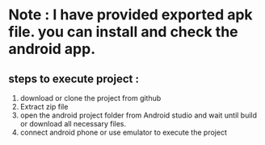# Note : I have provided exported apk file. you can install and check the android app. 
## steps to execute project : 
1. download or clone the project from github
2. Extract zip file 
3. open the android project folder from Android studio and wait until build or download all necessary files.
4. connect android phone or use emulator to execute the project




